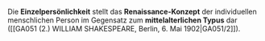 
Die **Einzelpersönlichkeit** stellt das **Renaissance-Konzept** der individuellen menschlichen Person im Gegensatz zum **mittelalterlichen Typus** dar ([[GA051 (2.) WILLIAM SHAKESPEARE, Berlin, 6. Mai 1902|GA051/2]]).
